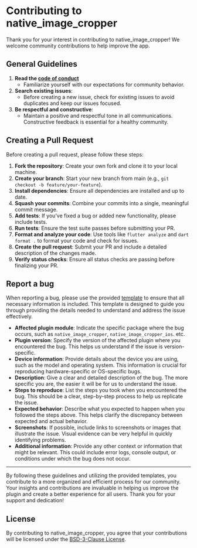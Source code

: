 # Contributing to native_image_cropper

Thank you for your interest in contributing to native_image_cropper! We welcome community contributions to help improve
the app.

## General Guidelines

1. **Read the [code of conduct](CODE_OF_CONDUCT.md)**
    - Familiarize yourself with our expectations for community behavior.
2. **Search existing issues**:
    - Before creating a new issue, check for existing issues to avoid duplicates and keep our issues
      focused.
3. **Be respectful and constructive**:
    - Maintain a positive and respectful tone in all communications. Constructive feedback is essential for a healthy
      community.

## Creating a Pull Request

Before creating a pull request, please follow these steps:

1. **Fork the repository**: Create your own fork and clone it to your local machine.
2. **Create your branch**: Start your new branch from main (e.g., `git checkout -b feature/your-feature`).
3. **Install dependencies**: Ensure all dependencies are installed and up to date.
4. **Squash your commits**: Combine your commits into a single, meaningful commit message.
5. **Add tests**: If you’ve fixed a bug or added new functionality, please include tests.
6. **Run tests**: Ensure the test suite passes before submitting your PR.
7. **Format and analyze your code**: Use tools like `flutter analyze` and `dart format .` to format your code and check
   for issues.
8. **Create the pull request**: Submit your PR and include a detailed description of the changes made.
9. **Verify status checks**: Ensure all status checks are passing before finalizing your PR.

## Report a bug

When reporting a bug, please use the provided [template](.github/ISSUE_TEMPLATE/bug.yml) to ensure that
all necessary information is included. This template is designed to guide you through providing the details needed to
understand and address the issue effectively.

- **Affected plugin module**: Indicate the specific package where the bug occurs, such as `native_image_cropper`,
  `native_image_cropper_ios`. etc.
- **Plugin version**: Specify the version of the affected plugin where you encountered the bug. This helps us understand
  if the issue is version-specific.
- **Device information**: Provide details about the device you are using, such as the model and operating system. This
  information is crucial for reproducing hardware-specific or OS-specific bugs.
- **Description**: Give a clear and detailed description of the bug. The more specific you are, the easier it will be
  for us to understand the issue.
- **Steps to reproduce**: List the steps you took when you encountered the bug. This should be a clear, step-by-step
  process to help us replicate the issue.
- **Expected behavior**: Describe what you expected to happen when you followed the steps above. This helps clarify the
  discrepancy between expected and actual behavior.
- **Screenshots**: If possible, include links to screenshots or images that illustrate the issue. Visual evidence can be
  very helpful in quickly identifying problems.
- **Additional information**: Provide any other context or information that might be relevant. This could include error
  logs, console output, or conditions under which the bug does not occur.

---

By following these guidelines and utilizing the provided templates, you contribute to a more organized and efficient
process for our community. Your insights and contributions are invaluable in helping us improve the plugin and create a
better experience for all users. Thank you for your support and dedication!

## License

By contributing to native_image_cropper, you agree that your contributions will be licensed under
the [BSD-3-Clause License](LICENSE).

